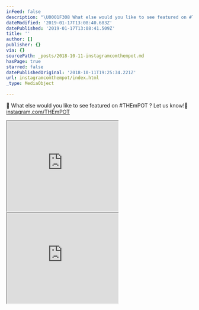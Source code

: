 ```yaml
---
inFeed: false
description: "\U0001F308 What else would you like to see featured on #THEmPOT ? Let us know!\U0001F308 instagram.com/THEmPOT"
dateModified: '2019-01-17T13:08:40.683Z'
datePublished: '2019-01-17T13:08:41.509Z'
title: ''
author: []
publisher: {}
via: {}
sourcePath: _posts/2018-10-11-instagramcomthempot.md
hasPage: true
starred: false
datePublishedOriginal: '2018-10-11T19:25:34.221Z'
url: instagramcomthempot/index.html
_type: MediaObject

---
```

🌈 What else would you like to see featured on \#THEmPOT ? Let us know!🌈 [instagram.com/THEmPOT][0]

<iframe src="https://the-grid.github.io/ed-userhtml/?g=eJx1U2FP2zAQ_c6vOE6iSyiNW2BsrEknWqExaWzTxL5smpBru4khsTP70pYB_30OBLaJYcnS3en53runc7o5GMBc5drAKpykoKoUtqqUobldJyGEwWCyAanUS9Ayw5PZ9LwDnAcETlIOhVOLDAui-g1j_--Ck5Oz0w8wuy_C1K5TxiegPZSWS21y6PA-SZKUBbaWtNTmEpwqM_R0VSpfKEUIdFWrDEmtiQnvsaN_jpl54qQF85faeDa3ljw5XjNaaSLlBo-VJDR7u8yGCKzl9sLpmv4mu-BLfl_FOysKMccJsO00eLjNQC-izZU20gYVYn7eeOXi64cou74d38JDlnw-enf86BgVqqot3YkNGonnjlch6eoMx9GiMYK0NVF8veQOfCataNohE-EUJ3VcqjaLsNMX70CZ_cMGNzcQIfY7haUVvG0YJ07VJRcqYi9YvoNbu6_ax8XzfuLYJ17REZHT84ZUhK1FuPPEo_gJ0DuBoXcf2UVQLd_WPA_e9pURVqqvX96H7aitaeco_-jCPrayphj3sVdZmW3t7o_CXf0cOTkVeQiXYlYVs8u1XTfm9NfwU22PvzVJeNizNfls9Hp_b9gzTZWNhr02f7l3eLB3cHg42j3YDzL1AqJ2BrsAv5lhY6RaaKMkxvBoc66o89hPr854_pFXQVoRpsD4-_BHwutaGTkrdCkjH49v4ygeh9UIfydsRsruLZlstKsCAQjP_7Xf1kg0Jg" height="244" style=""></iframe>

<iframe src="https://the-grid.github.io/ed-userhtml/?g=eJyljssOgjAURH_lWtelBGIIScvWzyB9ISVgSW95-fVC0IVrt2cmZ4ZfKIW7h-hhWZZEGhNbh4n2AzMSW-VlMEeoJ4x-cC8Lm5_CTnyPQGkFHHVwY4S4jVaQaNfIOjnLkxLAoAVhDIsfdYcsT1P2QfXizMPGpMPrOClnRJD0pnSZNyrL0rLIC9OQirPTWfG_Lxs3g-4loiDfC-7Zu6etsZXB1kdV-fXY3KvVG9boZfI" height="244" style=""></iframe>



[0]: http://instagram.com/THEmPOT "THEmPOT"